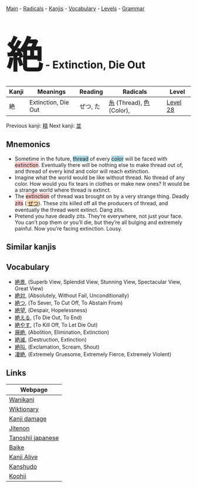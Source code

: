<style> bigfont {font-size: 100px}</style>
[Main](../README.md) -
[Radicals](../radicals.md) -
[Kanjis](../kanjis.md) -
[Vocabulary](../vocabulary.md) -
[Levels](../levels.md) -
[Grammar](../grammar.md)
# <bigfont> 絶</bigfont> - Extinction, Die Out 

| Kanji | Meanings | Reading | Radicals | Level |
| --- | --- | --- | --- | --- |
| 絶 | Extinction, Die Out | ぜつ, た | [糸](../radicals/糸.md) (Thread), [色](../radicals/色.md) (Color),  | [Level 28](../levels/wk_level28.md) |

Previous kanji: [精](精.md) Next kanji: [並](並.md) 

## Mnemonics
 * Sometime in the future, <span style="background-color:#ADD8E6"> thread</span> of every <span style="background-color:#ADD8E6"> color</span> will be faced with <span style="background-color:#ffcccb"> extinction</span>. Eventually there will be nothing else to make thread out of, and thread of every kind and color will reach extinction.
* Imagine what the world would be like without thread. No thread of any color. How would you fix tears in clothes or make new ones? It would be a strange world where thread is extinct.
* The <span style="background-color:#ffcccb"> extinction</span> of thread was brought on by a very strange thing. Deadly <span style="background-color:#ffcccb"> zits</span> (<span style="background-color:#fed8b1"> [ぜつ](https://jisho.org/search/ぜつ)</span>). These zits killed off all the producers of thread, and eventually the thread went extinct. Dang zits.
* Pretend you have deadly zits. They’re everywhere, not just your face. You can’t pop them or you’ll die, but they’re all bulging and extremely painful. Now you’re facing extinction. Lousy.


## Similar kanjis
 


## Vocabulary
 * [絶景](../vocabulary/絶.md), (Superb View, Splendid View, Stunning View, Spectacular View, Great View)
* [絶対](../vocabulary/絶.md), (Absolutely, Without Fail, Unconditionally)
* [絶つ](../vocabulary/絶.md), (To Sever, To Cut Off, To Abstain From)
* [絶望](../vocabulary/絶.md), (Despair, Hopelessness)
* [絶える](../vocabulary/絶.md), (To Die Out, To End)
* [絶やす](../vocabulary/絶.md), (To Kill Off, To Let Die Out)
* [廃絶](../vocabulary/絶.md), (Abolition, Elimination, Extinction)
* [絶滅](../vocabulary/絶.md), (Destruction, Extinction)
* [絶叫](../vocabulary/絶.md), (Exclamation, Scream, Shout)
* [凄絶](../vocabulary/絶.md), (Extremely Gruesome, Extremely Fierce, Extremely Violent)



## Links 

| Webpage |
| --- |
| [Wanikani          ](https://www.wanikani.com/kanji/絶) |
| [Wiktionary        ](https://en.wiktionary.org/wiki/絶) |
| [Kanji damage      ](http://www.kanjidamage.com/kanji/search?utf8=✓&q=絶) |
| [Jitenon           ](https://jitenon.com/kanji/絶) |
| [Tanoshii japanese ](https://www.tanoshiijapanese.com/dictionary/kanji.cfm?k=絶) |
| [Baike             ](https://baike.baidu.com/item/絶) |
| [Kanji Alive       ](https://app.kanjialive.com/絶) |
| [Kanshudo          ](https://www.kanshudo.com/searchmn?q=絶) |
| [Koohii            ](https://kanji.koohii.com/study/kanji/絶) |
